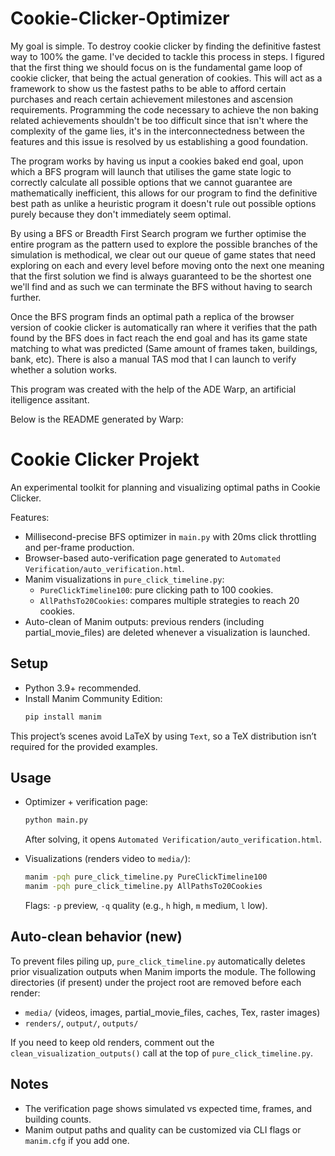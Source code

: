 # Cookie-Clicker-Optimizer
My goal is simple. To destroy cookie clicker by finding the definitive fastest way to 100% the game. I've decided to tackle this process in steps. I figured that the first thing we should focus on is the fundamental game loop of cookie clicker, that being the actual generation of cookies. This will act as a framework to show us the fastest paths to be able to afford certain purchases and reach certain achievement milestones and ascension requirements. Programming the code necessary to achieve the non baking related achievements shouldn't be too difficult since that isn't where the complexity of the game lies, it's in the interconnectedness between the features and this issue is resolved by us establishing a good foundation. 

The program works by having us input a cookies baked end goal, upon which a BFS program will launch that utilises the game state logic to correctly calculate all possible options that we cannot guarantee are mathematically inefficient, this allows for our program to find the definitive best path as unlike a heuristic program it doesn't rule out possible options purely because they don't immediately seem optimal. 

By using a BFS or Breadth First Search program we further optimise the entire program as the pattern used to explore the possible branches of the simulation is methodical, we clear out our queue of game states that need exploring on each and every level before moving onto the next one meaning that the first solution we find is always guaranteed to be the shortest one we'll find and as such we can terminate the BFS without having to search further. 

Once the BFS program finds an optimal path a replica of the browser version of cookie clicker is automatically ran where it verifies that the path found by the BFS does in fact reach the end goal and has its game state matching to what was predicted (Same amount of frames taken, buildings, bank, etc). There is also a manual TAS mod that I can launch to verify whether a solution works. 

This program was created with the help of the ADE Warp, an artificial itelligence assitant. 


Below is the README generated by Warp:
# Cookie Clicker Projekt

An experimental toolkit for planning and visualizing optimal paths in Cookie Clicker.

Features:
- Millisecond-precise BFS optimizer in `main.py` with 20ms click throttling and per-frame production.
- Browser-based auto-verification page generated to `Automated Verification/auto_verification.html`.
- Manim visualizations in `pure_click_timeline.py`:
  - `PureClickTimeline100`: pure clicking path to 100 cookies.
  - `AllPathsTo20Cookies`: compares multiple strategies to reach 20 cookies.
- Auto-clean of Manim outputs: previous renders (including partial_movie_files) are deleted whenever a visualization is launched.

## Setup
- Python 3.9+ recommended.
- Install Manim Community Edition:
  ```bash path=null start=null
  pip install manim
  ```

This project’s scenes avoid LaTeX by using `Text`, so a TeX distribution isn’t required for the provided examples.

## Usage
- Optimizer + verification page:
  ```bash path=null start=null
  python main.py
  ```
  After solving, it opens `Automated Verification/auto_verification.html`.

- Visualizations (renders video to `media/`):
  ```bash path=null start=null
  manim -pqh pure_click_timeline.py PureClickTimeline100
  manim -pqh pure_click_timeline.py AllPathsTo20Cookies
  ```
  Flags: `-p` preview, `-q` quality (e.g., `h` high, `m` medium, `l` low).

## Auto-clean behavior (new)
To prevent files piling up, `pure_click_timeline.py` automatically deletes prior visualization outputs when Manim imports the module. The following directories (if present) under the project root are removed before each render:
- `media/` (videos, images, partial_movie_files, caches, Tex, raster images)
- `renders/`, `output/`, `outputs/`

If you need to keep old renders, comment out the `clean_visualization_outputs()` call at the top of `pure_click_timeline.py`.

## Notes
- The verification page shows simulated vs expected time, frames, and building counts.
- Manim output paths and quality can be customized via CLI flags or `manim.cfg` if you add one.
